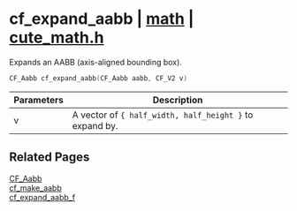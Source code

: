 # cf_expand_aabb | [math](https://github.com/RandyGaul/cute_framework/blob/master/docs/math/README.md) | [cute_math.h](https://github.com/RandyGaul/cute_framework/blob/master/include/cute_math.h)

Expands an AABB (axis-aligned bounding box).

```cpp
CF_Aabb cf_expand_aabb(CF_Aabb aabb, CF_V2 v)
```

Parameters | Description
--- | ---
v | A vector of `{ half_width, half_height }` to expand by.

## Related Pages

[CF_Aabb](https://github.com/RandyGaul/cute_framework/blob/master/docs/math/cf_aabb.md)  
[cf_make_aabb](https://github.com/RandyGaul/cute_framework/blob/master/docs/math/cf_make_aabb.md)  
[cf_expand_aabb_f](https://github.com/RandyGaul/cute_framework/blob/master/docs/math/cf_expand_aabb_f.md)  
